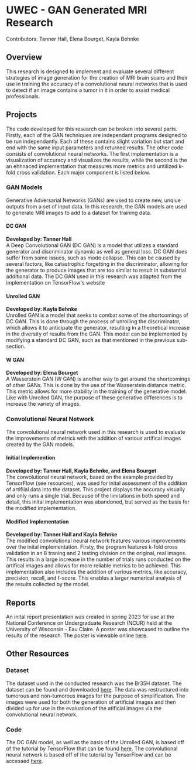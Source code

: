 # UWEC - GAN Generated MRI Research
Contributors: Tanner Hall, Elena Bourget, Kayla Behnke

## Overview
This research is designed to implement and evaluate several different strategies of image generation for the creation of MRI brain scans and their use in training the accuracy of a convolutional neural networks that is used to detect if an image contains a tumor in it in order to assist medical professionals.

## Projects
The code developed for this research can be broken into several parts. Firstly, each of the GAN techniques are independant programs designed to be run independantly. Each of these contains slight variation but start and end with the same input parameters and returned results. The other code consists of convolutional neural networks. The first implementation is a visualization of accuracy and visualizes the results, while the second is the an ehhnaced implementation that measures more metrics and untilized k-fold cross validation. Each major component is listed below.

### GAN Models
Generative Adversarial Networks (GANs) are used to create new, unqiue outputs from a set of input data. In this research, the GAN models are used to generate MRI images to add to a dataset for training data.

#### DC GAN
**Developed by: Tanner Hall**  
A Deep Convolutional GAN (DC GAN) is a model that utilizes a standard generator and discriminator dynamic as well as general loss. DC GAN does suffer from some issues, such as mode collapse. This can be caused by several factors, like catastrophic forgetting in the discriminator, allowing for the generator to produce images that are too similar to result in substantial additional data. The DC GAN used in this research was adapted from the implementation on TensorFlow's website

#### Unrolled GAN
**Developed by: Kayla Behnke**  
Unrolled GAN is a model that seeks to combat some of the shortcomings of DC GAN. This is done through the process of unrolling the discriminator, which allows it to anticipate the generator, resulting in a theoretical increase in the diversity of results from the GAN. This model can be implemented by modifying a standard DC GAN, such as that mentioned in the previous sub-section.

#### W GAN
**Developed by: Elena Bourget**  
A Wasserstein GAN (W GAN) is another way to get around the shortcomings of other GANs. This is done by the use of the Wasserstein distance metric. This metric allows for more stability in the training of the generative model. Like with Unrolled GAN, the purpose of these generative differences is to increase the variety of images.

### Convolutional Neural Network
The convolutional neural network used in this research is used to evaluate the improvements of metrics with the addition of various artifical images created by the GAN models.

#### Initial Implemention
**Developed by: Tanner Hall, Kayla Behnke, and Elena Bourget**  
The convolutional neural network, based on the example provided by TensorFlow (see resources), was used for inital assessment of the addition of artifiial data into the dataset. This project displays the accuracy visually and only runs a single trial. Because of the limitations in both speed and detail, this inital implementation was abandoned, but served as the basis for the modified implementation.

#### Modified Implementation
**Developed by: Tanner Hall and Kayla Behnke**  
The modified convolutional neural network features various improvements over the inital implementation. Firsty, the program features k-fold cross validation in an 8 traning and 2 testing division on the original, real images. This results in a large increase in the number of trials runs conducted on the artifical images and allows for more reliable metrics to be achieved. This implementation also includes the addition of various metrics, like accuracy, precision, recall, and f-score. This enables a larger numerical analysis of the results collected by the model.

## Reports
An inital report presentation was created in spring 2023 for use at the National Conference on Undergraduate Research (NCUR) held at the University of Wisconsin - Eau Claire. A poster was showcased to outline the results of the research. The poster is viewable online [here](https://drive.google.com/file/d/14MtOL7b3iHPpHp_Xpvq9fhfwX_jckTjj/view?usp=sharing).

## Other Resources
### Dataset
The dataset used in the conducted research was the Br35H dataset. The dataset can be found and downloaded [here](https://www.kaggle.com/datasets/ahmedhamada0/brain-tumor-detection). The data was restructured into tumorous and non-tumorous images for the purpose of simplification. The images were used for both the generation of artificial images and then divided up for use in the evaluation of the atificial images via the convolutional neural network.

### Code
The DC GAN model, as well as the basis of the Unrolled GAN, is based off of the tutorial by TensorFlow that can be found [here](https://www.tensorflow.org/tutorials/generative/dcgan).
The convolutional neural network is based off of the tutorial by TensorFlow and can be accessed [here](https://www.tensorflow.org/tutorials/images/cnn).
